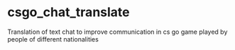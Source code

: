 # csgo_chat_translate
Translation of text chat to improve communication in cs go game played by people of different nationalities
